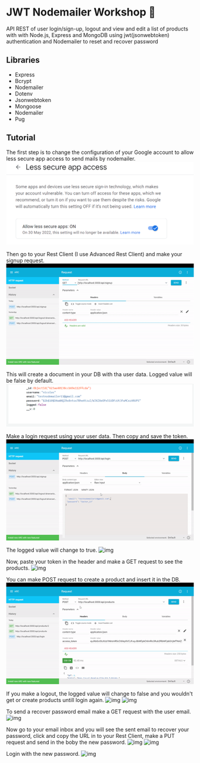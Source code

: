 # JWT Nodemailer Workshop :e-mail:

API REST of user login/sign-up, logout and view and edit a list of products with with Node.js, Express and MongoDB using jwt(jsonwebtoken) authentication and Nodemailer to reset and recover password

## Libraries

- Express
- Bcrypt
- Nodemailer
- Dotenv
- Jsonwebtoken
- Mongoose
- Nodemailer
- Pug

## Tutorial

The first step is to change the configuration of your Google account to allow less secure app access to send mails by nodemailer.
![img](./assets/lesssecureapps.png)

Then go to your Rest Client (I use Advanced Rest Client) and make your signup request.
![img](./assets/signup.gif)

This will create a document in your DB with tha user data. Logged value will be false by default.
![img](./assets/signdoc.png)

Make a login request using your user data. Then copy and save the token.
![img](./assets/login.gif)

The logged value will change to true.
![img](.assets/mongodoc.png)

Now, paste your token in the header and make a GET request to see the products.
![img](.assets/getproducts.gif)

You can make POST request to create a product and insert it in the DB.
![img](assets/createproduct.gif)

If you make a logout, the logged value will change to false and you wouldn't get or create products untill login again.
![img](.assets/logout.gif)
![img](.assets/logoutgetproducts.gif)

To send a recover password email make a GET request with the user email.
![img](.assets/recoveremail.gif)

Now go to your email inbox and you will see the sent email to recover your password, click and copy the URL in to your Rest Client, make a PUT request and send in the boby the new password.
![img](.assets/resetpassword1.gif)
![img](.assets/resetpassword2.gif)

Login with the new password.
![img](.assets/newlogin.gif)
